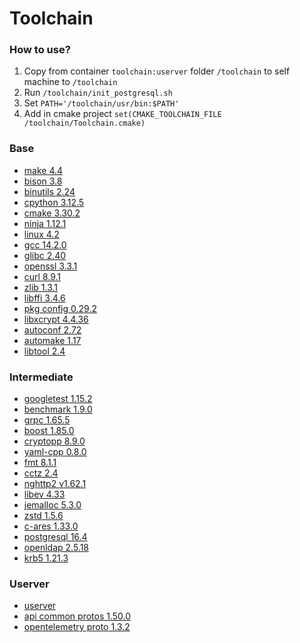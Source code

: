 # Toolchain

### How to use?
1. Copy from container `toolchain:userver` folder `/toolchain` to self machine to `/toolchain`
2. Run `/toolchain/init_postgresql.sh`
4. Set `PATH='/toolchain/usr/bin:$PATH'`
3. Add in cmake project `set(CMAKE_TOOLCHAIN_FILE /toolchain/Toolchain.cmake)`

### Base
- [make 4.4](https://ftp.gnu.org/gnu/make/make-4.4.tar.gz)
- [bison 3.8](https://ftp.gnu.org/gnu/bison/bison-3.8.tar.gz)
- [binutils 2.24](https://ftp.gnu.org/gnu/binutils/binutils-2.24.tar.gz)
- [cpython 3.12.5](https://github.com/python/cpython/archive/refs/tags/v3.12.5.tar.gz)
- [cmake 3.30.2](https://github.com/Kitware/CMake/archive/refs/tags/v3.30.2.tar.gz)
- [ninja 1.12.1](https://github.com/ninja-build/ninja/archive/refs/tags/v1.12.1.tar.gz)
- [linux 4.2](https://github.com/torvalds/linux/archive/refs/tags/v4.2.tar.gz)
- [gcc 14.2.0](https://ftp.gnu.org/gnu/gcc/gcc-14.2.0/gcc-14.2.0.tar.gz)
- [glibc 2.40](http://ftp.gnu.org/gnu/glibc/glibc-2.40.tar.gz)
- [openssl 3.3.1](https://github.com/openssl/openssl/archive/refs/tags/openssl-3.3.1.tar.gz)
- [curl 8.9.1](https://github.com/curl/curl/archive/refs/tags/curl-8_9_1.tar.gz)
- [zlib 1.3.1](https://github.com/madler/zlib/archive/refs/tags/v1.3.1.tar.gz)
- [libffi 3.4.6](https://github.com/libffi/libffi/archive/refs/tags/v3.4.6.tar.gz)
- [pkg config 0.29.2](https://pkgconfig.freedesktop.org/releases/pkg-config-0.29.2.tar.gz)
- [libxcrypt 4.4.36](https://github.com/besser82/libxcrypt/archive/refs/tags/v4.4.36.tar.gz)
- [autoconf 2.72](https://ftp.gnu.org/gnu/autoconf/autoconf-2.72.tar.gz)
- [automake 1.17](https://ftp.gnu.org/gnu/automake/automake-1.17.tar.gz)
- [libtool 2.4](https://ftp.gnu.org/gnu/libtool/libtool-2.4.tar.gz)

### Intermediate
- [googletest 1.15.2](https://github.com/google/googletest/archive/refs/tags/v1.15.2.tar.gz)
- [benchmark 1.9.0](https://github.com/google/benchmark/archive/refs/tags/v1.9.0.tar.gz)
- [grpc 1.65.5](https://github.com/grpc/grpc/archive/refs/tags/v1.65.5.tar.gz)
- [boost 1.85.0](https://github.com/boostorg/boost/releases/download/boost-1.85.0/boost-1.85.0-cmake.tar.gz)
- [cryptopp 8.9.0](https://github.com/abdes/cryptopp-cmake/archive/refs/tags/CRYPTOPP_8_9_0.tar.gz)
- [yaml-cpp 0.8.0](https://github.com/jbeder/yaml-cpp/archive/refs/tags/0.8.0.tar.gz)
- [fmt 8.1.1](https://github.com/fmtlib/fmt/archive/refs/tags/8.1.1.tar.gz)
- [cctz 2.4](https://github.com/google/cctz/archive/refs/tags/v2.4.tar.gz)
- [nghttp2 v1.62.1](https://github.com/nghttp2/nghttp2/archive/refs/tags/v1.62.1.tar.gz)
- [libev 4.33](http://dist.schmorp.de/libev/libev-4.33.tar.gz)
- [jemalloc 5.3.0](https://github.com/jemalloc/jemalloc/archive/refs/tags/5.3.0.tar.gz)
- [zstd 1.5.6](https://github.com/facebook/zstd/releases/tag/v1.5.6)
- [c-ares 1.33.0](https://github.com/c-ares/c-ares/archive/refs/tags/v1.33.0.tar.gz)
- [postgresql 16.4](https://ftp.postgresql.org/pub/source/v16.4/postgresql-16.4.tar.gz)
- [openldap 2.5.18](https://github.com/openldap/openldap/archive/refs/tags/OPENLDAP_REL_ENG_2_5_18.tar.gz)
- [krb5 1.21.3](https://github.com/krb5/krb5/archive/refs/tags/krb5-1.21.3-final.tar.gz)

### Userver
- [userver](https://github.com/userver-framework/userver.git)
- [api common protos 1.50.0](https://github.com/googleapis/api-common-protos/archive/refs/tags/1.50.0.tar.gz)
- [opentelemetry proto 1.3.2](https://github.com/open-telemetry/opentelemetry-proto/archive/refs/tags/v1.3.2.tar.gz)